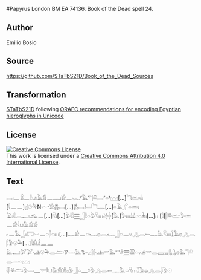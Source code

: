 #Papyrus London BM EA 74136. Book of the Dead spell 24.

## Author 

Emilio Bosio

## Source 

https://github.com/STaTbS21D/Book_of_the_Dead_Sources

## Transformation 

[STaTbS21D](https://statbs21d.github.io/) following [ORAEC recommendations for encoding Egyptian hieroglyphs in Unicode](https://github.com/oraec/recommendations-encoding-hieroglyphs)

## License 

<a rel="license" href="http://creativecommons.org/licenses/by/4.0/"><img alt="Creative Commons License" style="border-width:0" src="https://i.creativecommons.org/l/by/4.0/88x31.png" /></a><br />This work is licensed under a <a rel="license" href="http://creativecommons.org/licenses/by/4.0/">Creative Commons Attribution 4.0 International License</a>.

## Text 

<hiero><rubrum>𓂋𓏤𓈖𓏎𓈖𓎛𓂓𓏤𓄿𓀁𓈖𓊃𓏤𓀀𓈖𓆑</rubrum>⸢<rubrum>𓅓</rubrum>⸣<rubrum>𓊹𓌨𓂋</rubrum>⸢𓏏⸣𓈉[...]𓆓𓂧𓌃𓏤<br>
[𓇋𓈖𓈖]𓊨𓇳𓅆N𓏌𓎡𓀀𓆣𓂋[...]𓆣𓂋𓂡𓆓𓊃[...]𓏏𓄿𓂾𓏏𓏛𓏤<br>
𓅐𓀭𓂋𓂝𓃹𓈖[...]𓄛𓏤[...]𓅱𓇋𓇋𓈗𓃀𓎛𓏏𓅱𓄛𓏥𓋔𓏶[𓅓]𓅱𓏥𓍑𓍑𓏌𓏏𓇔𓏤[...]𓏥[𓇋]𓋴𓋬𓂧𓅱𓏛𓈖𓀀𓎛𓂓𓄿𓀁𓀀<br>
𓊪𓈖𓅓𓃀𓏤𓉐𓎟𓈖𓏏𓋴𓏏𓏥[...]𓊃𓀀𓈖𓏏𓆑𓐍𓂋𓆑𓃀𓏏𓈖𓏭𓂻𓂋𓍿𓊃𓅓𓄛𓏥𓆼𓄿𓐍𓂻𓂋𓆄𓅱𓇳𓅆[...]𓇋𓀁𓏎𓈖𓈖<br>
𓅓𓂝𓅯𓅯𓊛𓇳𓅆𓂋𓂧𓌗𓏛𓅓𓅧𓈎𓂭𓂭𓊛𓏤𓎡𓅓𓎔𓎛𓈗𓏃𓏏𓏭𓂉𓎡𓂋𓈘𓈇𓊮𓊮𓊖𓅓𓊹𓌨𓂋𓏛𓏏𓈉<br>
𓇋𓋴𓋬𓂧𓅱𓏛𓈖𓎡𓎛𓂓𓄿𓀁𓀀𓊪𓅱𓃀𓏏𓈖𓏌𓅱𓂻𓂋𓍿𓊃𓅓𓏏𓄛𓏥𓆼𓄿𓐍𓂻𓂋𓆄𓅱𓇳<br></hiero>